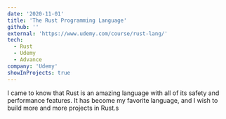```yaml
---
date: '2020-11-01'
title: 'The Rust Programming Language'
github: ''
external: 'https://www.udemy.com/course/rust-lang/'
tech:
  - Rust
  - Udemy
  - Advance
company: 'Udemy'
showInProjects: true
---
```


I came to know that Rust is an amazing language with all of its safety and performance features. 
It has become my favorite language, and I wish to build more and more projects in Rust.s
